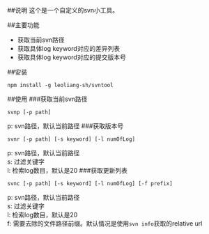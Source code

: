 ##说明
这个是一个自定义的svn小工具。  

##主要功能
* 获取当前svn路径
* 获取具体log keyword对应的差异列表
* 获取具体log keyword对应的提交版本号

##安装
```shell
npm install -g leoliang-sh/svntool
```
##使用
###获取当前svn路径
```shell
svnp [-p path]
```  
p: svn路径，默认当前路径
###获取版本号
```shell
svnr [-p path] [-s keyword] [-l numOfLog]
```
p: svn路径，默认当前路径  
s: 过滤关键字  
l: 检索log数目，默认是20
###获取更新列表
```shell
svnc [-p path] [-s keyword] [-l numOfLog] [-f prefix]
```
p: svn路径，默认当前路径  
s: 过滤关键字  
l: 检索log数目，默认是20  
f: 需要去除的文件路径前缀。默认情况是使用`svn info`获取的relative url